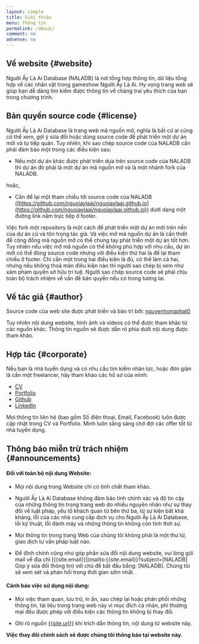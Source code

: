 ```yaml
---
layout: simple
title: Giới thiệu
menu: Thông tin
permalink: /about/
comment: no
adsense: no
---
```


## Về website {#website}

Người Ấy Là Ai Database (NALADB) là nơi tổng hợp thông tin, dữ liệu tổng hợp về các nhân vật trong gameshow Người Ấy Là Ai. Hy vọng trang web sẽ giúp bạn dễ dàng tìm kiếm được thông tin về chàng trai yêu thích của bạn trong chương trình.

## Bản quyền source code {#license}

Người Ấy Là Ai Database là trang web mã nguồn mở, nghĩa là bất cứ ai cũng có thể xem, gợi ý sửa đổi hoặc dùng source code để phát triển một dự án mới và tự tiếp quản. Tuy nhiên, khi sao chép source code của NALADB cần phải đảm bảo một trong các điều kiện sau:

* Nếu một dự án khác được phát triển dựa trên source code của NALADB thì dự án đó phải là một dự án mã nguồn mở và là một nhánh fork của NALADB.

hoặc,

* Cần để lại một tham chiếu tới source code của NALADB ([https://github.com/nguoiaylaai/nguoiaylaai.github.io](https://github.com/nguoiaylaai/nguoiaylaai.github.io)) dưới dạng một đường link nằm trực tiếp ở footer.

Việc fork một repository là một cách để phát triển một dự án mới trên nền của dự án cũ và tôn trọng tác giả. Và việc mở mã nguồn dự án là cần thiết để cộng đồng mã nguồn mở có thể chung tay phát triển một dự án tốt hơn. Tuy nhiên nếu việc mở mã nguồn có thể không phù hợp với nhu cầu, dự án mới có thể đóng source code nhưng với điều kiện thứ hai là để lại tham chiếu ở footer. Chỉ cần một trong hai điều kiện là đủ, có thể làm cả hai, nhưng nếu không thoả mãn điều kiện nào thì người sao chép bị xem như xâm phạm quyền sở hữu trí tuệ. Người sao chép source code sẽ phải chịu toàn bộ trách nhiệm về vấn đề bản quyền nếu có trong tương lai.

## Về tác giả {#author}

Source code của web site được phát triển và bảo trì bởi:
[nguyenhongphat0](https://github.com/{{site.github_username}})

Tuy nhiên nội dung website, hình ảnh và videos có thể được tham khảo từ các nguồn khác. Thông tin nguồn sẽ được dẫn rõ phía dưới nội dung được tham khảo.

## Hợp tác {#corporate}

Nếu bạn là nhà tuyển dụng và có nhu cầu tìm kiếm nhân lực, hoặc đơn giản là cần một freelancer, hãy tham khảo các hồ sơ của mình:

* [CV](https://nguyenhongphat0.github.io/pdf/cv.pdf)
* [Portfolio](https://nguyenhongphat0.github.io)
* [Github](https://github.com/nguyenhongphat0)
* [LinkedIn](https://www.linkedin.com/in/hồng-phát-nguyễn-a94b44169)

Mọi thông tin liên hệ (bao gồm Số điện thoại, Email, Facebook) luôn được cập nhật trong CV và Portfolio. Mình luôn sằng sàng chờ đợi các offer tốt từ nhà tuyển dụng.

## Thông báo miễn trừ trách nhiệm {#announcements}

#### Đối với toàn bộ nội dung Website:

* Mọi nội dung trong Website chỉ có tính chất tham khảo.

* Người Ấy Là Ai Database không đảm bảo tính chính xác và độ tin cậy của những thông tin trong trang web do nhiều nguyên nhân như sự thay đổi về luật pháp, yếu tố khách quan từ bên thứ ba, từ sự kiện bất khả kháng, lỗi của các nhà cung cấp dịch vụ cho Người Ấy Là Ai Database, lỗi kỹ thuật, lỗi đánh máy và những thông tin không còn tính thời sự.

* Mọi thông tin trong trang Web của chúng tôi không phải là một thư từ, giao dịch tư vấn pháp luật nào.

* Để đính chính cũng như góp phần sửa đổi nội dung website, vui lòng gửi mail về địa chỉ
[{{site.email}}](mailto:{{site.email}}?subject=[NALADB] Góp ý sửa đổi thông tin)
với chủ đề bắt đầu bằng: [NALADB]. Chúng tôi sẽ xem sét và phản hồi trong thời gian sớm nhất.
 
#### Cảnh báo việc sử dụng nội dung:

*  Mọi việc tham quan, lưu trữ, in ấn, sao chép lại hoặc phân phối những thông tin, tài liệu trong trang web này vì mục đích cá nhân, phi thương mại đều được phép với điều kiện các thông tin không bị thay đổi.

* Ghi rõ nguồn
[{{site.url}}]({{site.url}})
khi trích dẫn thông tin, nội dung từ website này.

__Việc thay đổi chính sách sẽ được chúng tôi thông báo tại website này.__